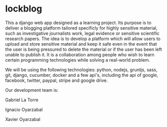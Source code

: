 # lockblog
This a django web app designed as a learning project. Its purpose is to deliver a blogging platform tailored specificly for highly sensitive material, such as investigative journalists work, legal evidence or sensitive scientific research papers.
The idea is to develop a platform which will allow users to upload and store sensitive material and keep it safe even in
the event that the user is being pressured to delete the material or if the user has been left unable to publish it.
It is a collaboration among people who wish to learn certain programming technologies while solving a real-world problem.

We will be using the following technologies: python, nodejs, gruntjs, sass, git, django, cucumber, docker and a few api's, including the api of google, facebook, twitter, paypal, stripe and google drive.

Our development team is:

Gabriel La Torre

Ignacio Oyarzabal

Xavier Oyarzabal

